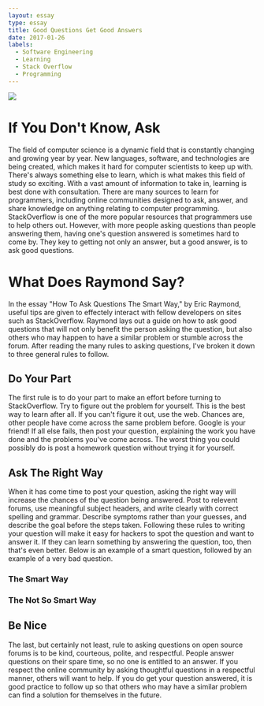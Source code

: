 ```yaml
---
layout: essay
type: essay
title: Good Questions Get Good Answers
date: 2017-01-26
labels:
  - Software Engineering
  - Learning
  - Stack Overflow
  - Programming
---
```


<img class="ui image" src="../images/passion.jpg">

# If You Don't Know, Ask

The field of computer science is a dynamic field that is constantly changing and growing year by year. New languages, software, and technologies are being created, which makes it hard for computer scientists to keep up with. There's always something else to learn, which is what makes this field of study so exciting. With a vast amount of information to take in, learning is best done with consultation. There are many sources to learn for programmers, including online communities designed to ask, answer, and share knowledge on anything relating to computer programming. StackOverflow is one of the more popular resources that programmers use to help others out. However, with more people asking questions than people answering them, having one's question answered is sometimes hard to come by. They key to getting not only an answer, but a good answer, is to ask good questions. 

# What Does Raymond Say?

In the essay "How To Ask Questions The Smart Way," by Eric Raymond, useful tips are given to effectely interact with fellow developers on sites such as StackOverflow. Raymond lays out a guide on how to ask good questions that will not only benefit the person asking the question, but also others who may happen to have a similar problem or stumble across the forum. After reading the many rules to asking questions, I've broken it down to three general rules to follow.

## Do Your Part

The first rule is to do your part to make an effort before turning to StackOverflow. Try to figure out the problem for yourself. This is the best way to learn after all. If you can't figure it out, use the web. Chances are, other people have come across the same problem before. Google is your friend! If all else fails, then post your question, explaining the work you have done and the problems you've come across. The worst thing you could possibly do is post a homework question without trying it for yourself.

## Ask The Right Way

When it has come time to post your question, asking the right way will increase the chances of the question being answered. Post to relevent forums, use meaningful subject headers, and write clearly with correct spelling and grammar.  Describe symptoms rather than your guesses, and describe the goal before the steps taken. Following these rules to writing your question will make it easy for hackers to spot the question and want to answer it. If they can learn something by answering the question, too, then that's even better. Below is an example of a smart question, followed by an example of a very bad question.

### The Smart Way

### The Not So Smart Way

## Be Nice

The last, but certainly not least, rule to asking questions on open source forums is to be kind, courteous, polite, and respectful. People answer questions on their spare time, so no one is entitled to an answer. If you respect the online community by asking thoughtful questions in a respectful manner, others will want to help. If you do get your question answered, it is good practice to follow up so that others who may have a similar problem can find a solution for themselves in the future.

